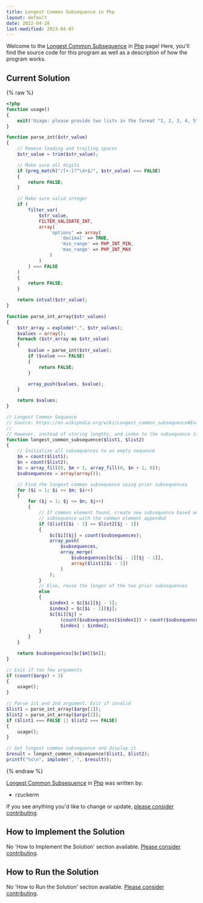 ```yaml
---
title: Longest Common Subsequence in Php
layout: default
date: 2022-04-28
last-modified: 2023-04-07
---
```


Welcome to the [Longest Common Subsequence](https://sampleprograms.io/projects/longest-common-subsequence) in [Php](https://sampleprograms.io/languages/php) page! Here, you'll find the source code for this program as well as a description of how the program works.

## Current Solution

{% raw %}

```php
<?php
function usage()
{
    exit('Usage: please provide two lists in the format "1, 2, 3, 4, 5"');
}

function parse_int($str_value)
{
    // Remove leading and trailing spaces
    $str_value = trim($str_value);

    // Make sure all digits
    if (preg_match("/[+-]?^\d+$/", $str_value) === FALSE)
    {
        return FALSE;
    }

    // Make sure valid integer
    if (
        filter_var(
            $str_value,
            FILTER_VALIDATE_INT,
            array(
                'options' => array(
                    'decimal' => TRUE,
                    'min_range' => PHP_INT_MIN,
                    'max_range' => PHP_INT_MAX
                )
            )
        ) === FALSE
    )
    {
        return FALSE;
    }

    return intval($str_value);
}

function parse_int_array($str_values)
{
    $str_array = explode(",", $str_values);
    $values = array();
    foreach ($str_array as $str_value)
    {
        $value = parse_int($str_value);
        if ($value === FALSE)
        {
            return FALSE;
        }

        array_push($values, $value);
    }

    return $values;
}

// Longest Common Sequence
// Source: https://en.wikipedia.org/wiki/Longest_common_subsequence#Example_in_C#
//
// However, instead of storing lengths, and index to the subsequence is stored
function longest_common_subsequence($list1, $list2)
{
    // Initialize all subsequences to an empty sequence
    $m = count($list1);
    $n = count($list2);
    $c = array_fill(0, $m + 1, array_fill(0, $n + 1, 0));
    $subsequences = array(array());

    // Find the longest common subsequence using prior subsequences
    for ($i = 1; $i <= $m; $i++)
    {
        for ($j = 1; $j <= $n; $j++)
        {
            // If common element found, create new subsequence based on prior
            // subsequence with the common element appended
            if ($list1[$i - 1] == $list2[$j - 1])
            {
                $c[$i][$j] = count($subsequences);
                array_push(
                    $subsequences,
                    array_merge(
                        $subsequences[$c[$i - 1][$j - 1]],
                        array($list1[$i - 1])
                    )
                );
            }
            // Else, reuse the longer of the two prior subsequences
            else
            {
                $index1 = $c[$i][$j - 1];
                $index2 = $c[$i - 1][$j];
                $c[$i][$j] =
                    (count($subsequences[$index1]) > count($subsequences[$index2])) ?
                    $index1 : $index2;
            }
        }
    }

    return $subsequences[$c[$m][$n]];
}

// Exit if too few arguments
if (count($argv) < 3)
{
    usage();
}

// Parse 1st and 2nd argument. Exit if invalid
$list1 = parse_int_array($argv[1]);
$list2 = parse_int_array($argv[2]);
if ($list1 === FALSE || $list2 === FALSE)
{
    usage();
}

// Get longest common subsequence and display it
$result = longest_common_subsequence($list1, $list2);
printf("%s\n", implode(", ", $result));
```

{% endraw %}

[Longest Common Subsequence](https://sampleprograms.io/projects/longest-common-subsequence) in [Php](https://sampleprograms.io/languages/php) was written by:

- rzuckerm

If you see anything you'd like to change or update, [please consider contributing](https://github.com/TheRenegadeCoder/sample-programs).

## How to Implement the Solution

No 'How to Implement the Solution' section available. [Please consider contributing](https://github.com/TheRenegadeCoder/sample-programs-website).

## How to Run the Solution

No 'How to Run the Solution' section available. [Please consider contributing](https://github.com/TheRenegadeCoder/sample-programs-website).
